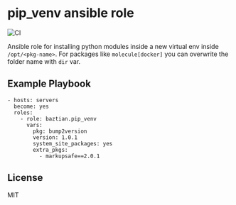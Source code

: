 pip_venv ansible role
=====================

![CI](https://github.com/baztian/ansible-pip-venv/workflows/CI/badge.svg)

Ansible role for installing python modules inside a new virtual env inside
`/opt/<pkg-name>`. For packages like `molecule[docker]` you can overwrite
the folder name with `dir` var.

Example Playbook
----------------

    - hosts: servers
      become: yes
      roles:
        - role: baztian.pip_venv
          vars:
            pkg: bump2version
            version: 1.0.1
            system_site_packages: yes
            extra_pkgs:
              - markupsafe==2.0.1

License
-------

MIT
